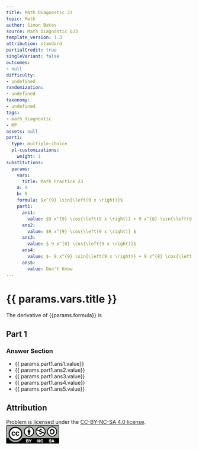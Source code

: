 ```yaml
---
title: Math Diagnostic 23
topic: Math
author: Simon Bates
source: Math Diagnostic Q23
template_version: 1.3
attribution: standard
partialCredit: true
singleVariant: false
outcomes:
- null
difficulty:
- undefined
randomization:
- undefined
taxonomy:
- undefined
tags:
- math_diagnostic
- MP
assets: null
part1:
  type: multiple-choice
  pl-customizations:
    weight: 1
substitutions:
  params:
    vars:
      title: Math Practice 23
    a: 9
    b: 9
    formula: $x^{9} \sin{\left(9 x \right)}$
    part1:
      ans1:
        value: $9 x^{9} \cos{\left(9 x \right)} + 9 x^{8} \sin{\left(9 x \right)}$
      ans2:
        value: $9 x^{9} \cos{\left(9 x \right)} $
      ans3:
        value: $ 9 x^{8} \cos{\left(9 x \right)}$
      ans4:
        value: $- 9 x^{9} \sin{\left(9 x \right)} + 9 x^{8} \cos{\left(9 x \right)}$
      ans5:
        value: Don't Know
---
```

# {{ params.vars.title }}
The derivative of {{params.formula}} is

## Part 1

### Answer Section

- {{ params.part1.ans1.value}}
- {{ params.part1.ans2.value}}
- {{ params.part1.ans3.value}}
- {{ params.part1.ans4.value}}
- {{ params.part1.ans5.value}}

## Attribution

Problem is licensed under the [CC-BY-NC-SA 4.0 license](https://creativecommons.org/licenses/by-nc-sa/4.0/).<br> ![The Creative Commons 4.0 license requiring attribution-BY, non-commercial-NC, and share-alike-SA license.](https://raw.githubusercontent.com/firasm/bits/master/by-nc-sa.png)
